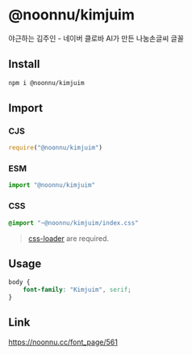 # @noonnu/kimjuim
야근하는 김주인 - 네이버 클로바 AI가 만든 나눔손글씨 글꼴

## Install
```sh
npm i @noonnu/kimjuim
```
## Import
### CJS
```js
require("@noonnu/kimjuim")
```
### ESM
```js
import "@noonnu/kimjuim"
```
### CSS 
```css
@import "~@noonnu/kimjuim/index.css"
```
> [css-loader](https://github.com/webpack-contrib/css-loader) are required.

## Usage
```css
body {
    font-family: "Kimjuim", serif;
}
```

## Link
https://noonnu.cc/font_page/561